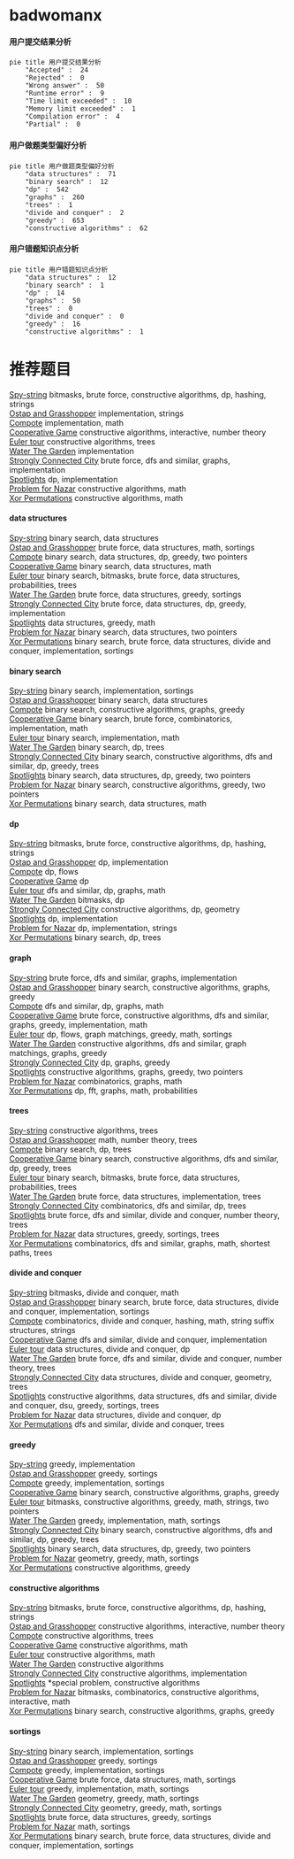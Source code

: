 # badwomanx
<!-- tabs:start -->
#### **用户提交结果分析**

```mermaid
pie title 用户提交结果分析
    "Accepted" :  24
    "Rejected" :  0
    "Wrong answer" :  50
    "Runtime error" :  9
    "Time limit exceeded" :  10
    "Memory limit exceeded" :  1
    "Compilation error" :  4
    "Partial" :  0
```
#### **用户做题类型偏好分析**

```mermaid
pie title 用户做题类型偏好分析
    "data structures" :  71
    "binary search" :  12
    "dp" :  542
    "graphs" :  260
    "trees" :  1
    "divide and conquer" :  2
    "greedy" :  653
    "constructive algorithms" :  62
```
#### **用户错题知识点分析**

```mermaid
pie title 用户错题知识点分析
    "data structures" :  12
    "binary search" :  1
    "dp" :  14
    "graphs" :  50
    "trees" :  0
    "divide and conquer" :  0
    "greedy" :  16
    "constructive algorithms" :  1
```
<!-- tabs:end -->
# 推荐题目
[Spy-string](http://codeforces.com/problemset/problem/1360/F)		bitmasks,
                        brute force,
                        constructive algorithms,
                        dp,
                        hashing,
                        strings		  
[Ostap and Grasshopper](http://codeforces.com/problemset/problem/735/A)		implementation,
                        strings		  
[Compote](http://codeforces.com/problemset/problem/746/A)		implementation,
                        math		  
[Cooperative Game](https://codeforces.com/contest/1138/problem/F)		constructive algorithms,
                        interactive,
                        number theory		  
[Euler tour](http://codeforces.com/problemset/problem/1053/E)		constructive algorithms,
                        trees		  
[Water The Garden](http://codeforces.com/problemset/problem/920/A)		implementation		  
[Strongly Connected City](http://codeforces.com/problemset/problem/475/B)		brute force,
                        dfs and similar,
                        graphs,
                        implementation		  
[Spotlights](http://codeforces.com/problemset/problem/729/B)		dp,
                        implementation		  
[Problem for Nazar](http://codeforces.com/problemset/problem/1151/C)		constructive algorithms,
                        math		  
[Xor Permutations](http://codeforces.com/problemset/problem/1168/E)		constructive algorithms,
                        math		  
<!-- tabs:start -->
#### **data structures**
[Spy-string](https://codeforces.com/contest/1269/problem/E)		binary search,
                        data structures		  
[Ostap and Grasshopper](http://codeforces.com/problemset/problem/538/F)		brute force,
                        data structures,
                        math,
                        sortings		  
[Compote](http://codeforces.com/problemset/problem/1492/C)		binary search,
                        data structures,
                        dp,
                        greedy,
                        two pointers		  
[Cooperative Game](http://codeforces.com/problemset/problem/1490/G)		binary search,
                        data structures,
                        math		  
[Euler tour](http://codeforces.com/problemset/problem/1479/D)		binary search,
                        bitmasks,
                        brute force,
                        data structures,
                        probabilities,
                        trees		  
[Water The Garden](http://codeforces.com/problemset/problem/1497/A)		brute force,
                        data structures,
                        greedy,
                        sortings		  
[Strongly Connected City](http://codeforces.com/problemset/problem/1491/C)		brute force,
                        data structures,
                        dp,
                        greedy,
                        implementation		  
[Spotlights](http://codeforces.com/problemset/problem/1492/B)		data structures,
                        greedy,
                        math		  
[Problem for Nazar](http://codeforces.com/problemset/problem/1436/E)		binary search,
                        data structures,
                        two pointers		  
[Xor Permutations](http://codeforces.com/problemset/problem/1461/D)		binary search,
                        brute force,
                        data structures,
                        divide and conquer,
                        implementation,
                        sortings		  
#### **binary search**
[Spy-string](http://codeforces.com/problemset/problem/166/A)		binary search,
                        implementation,
                        sortings		  
[Ostap and Grasshopper](https://codeforces.com/contest/1269/problem/E)		binary search,
                        data structures		  
[Compote](https://codeforces.com/contest/233/problem/C)		binary search,
                        constructive algorithms,
                        graphs,
                        greedy		  
[Cooperative Game](http://codeforces.com/problemset/problem/1328/B)		binary search,
                        brute force,
                        combinatorics,
                        implementation,
                        math		  
[Euler tour](http://codeforces.com/problemset/problem/837/E)		binary search,
                        implementation,
                        math		  
[Water The Garden](http://codeforces.com/problemset/problem/932/D)		binary search,
                        dp,
                        trees		  
[Strongly Connected City](http://codeforces.com/problemset/problem/1442/E)		binary search,
                        constructive algorithms,
                        dfs and similar,
                        dp,
                        greedy,
                        trees		  
[Spotlights](http://codeforces.com/problemset/problem/1492/C)		binary search,
                        data structures,
                        dp,
                        greedy,
                        two pointers		  
[Problem for Nazar](http://codeforces.com/problemset/problem/1463/D)		binary search,
                        constructive algorithms,
                        greedy,
                        two pointers		  
[Xor Permutations](http://codeforces.com/problemset/problem/1490/G)		binary search,
                        data structures,
                        math		  
#### **dp**
[Spy-string](http://codeforces.com/problemset/problem/1360/F)		bitmasks,
                        brute force,
                        constructive algorithms,
                        dp,
                        hashing,
                        strings		  
[Ostap and Grasshopper](http://codeforces.com/problemset/problem/729/B)		dp,
                        implementation		  
[Compote](http://codeforces.com/problemset/problem/62/E)		dp,
                        flows		  
[Cooperative Game](https://codeforces.com/contest/544/problem/C)		dp		  
[Euler tour](https://codeforces.com/contest/1345/problem/E)		dfs and similar,
                        dp,
                        graphs,
                        math		  
[Water The Garden](http://codeforces.com/problemset/problem/845/F)		bitmasks,
                        dp		  
[Strongly Connected City](http://codeforces.com/problemset/problem/1444/D)		constructive algorithms,
                        dp,
                        geometry		  
[Spotlights](http://codeforces.com/problemset/problem/1206/B)		dp,
                        implementation		  
[Problem for Nazar](https://codeforces.com/contest/1150/problem/D)		dp,
                        implementation,
                        strings		  
[Xor Permutations](http://codeforces.com/problemset/problem/932/D)		binary search,
                        dp,
                        trees		  
#### **graph**
[Spy-string](http://codeforces.com/problemset/problem/475/B)		brute force,
                        dfs and similar,
                        graphs,
                        implementation		  
[Ostap and Grasshopper](https://codeforces.com/contest/233/problem/C)		binary search,
                        constructive algorithms,
                        graphs,
                        greedy		  
[Compote](https://codeforces.com/contest/1345/problem/E)		dfs and similar,
                        dp,
                        graphs,
                        math		  
[Cooperative Game](http://codeforces.com/problemset/problem/1487/C)		brute force,
                        constructive algorithms,
                        dfs and similar,
                        graphs,
                        greedy,
                        implementation,
                        math		  
[Euler tour](http://codeforces.com/problemset/problem/1437/C)		dp,
                        flows,
                        graph matchings,
                        greedy,
                        math,
                        sortings		  
[Water The Garden](http://codeforces.com/problemset/problem/1470/D)		constructive algorithms,
                        dfs and similar,
                        graph matchings,
                        graphs,
                        greedy		  
[Strongly Connected City](http://codeforces.com/problemset/problem/1476/C)		dp,
                        graphs,
                        greedy		  
[Spotlights](http://codeforces.com/problemset/problem/1304/D)		constructive algorithms,
                        graphs,
                        greedy,
                        two pointers		  
[Problem for Nazar](http://codeforces.com/problemset/problem/1475/C)		combinatorics,
                        graphs,
                        math		  
[Xor Permutations](http://codeforces.com/problemset/problem/553/E)		dp,
                        fft,
                        graphs,
                        math,
                        probabilities		  
#### **trees**
[Spy-string](http://codeforces.com/problemset/problem/1053/E)		constructive algorithms,
                        trees		  
[Ostap and Grasshopper](https://codeforces.com/contest/1230/problem/E)		math,
                        number theory,
                        trees		  
[Compote](http://codeforces.com/problemset/problem/932/D)		binary search,
                        dp,
                        trees		  
[Cooperative Game](http://codeforces.com/problemset/problem/1442/E)		binary search,
                        constructive algorithms,
                        dfs and similar,
                        dp,
                        greedy,
                        trees		  
[Euler tour](http://codeforces.com/problemset/problem/1479/D)		binary search,
                        bitmasks,
                        brute force,
                        data structures,
                        probabilities,
                        trees		  
[Water The Garden](http://codeforces.com/problemset/problem/1511/C)		brute force,
                        data structures,
                        implementation,
                        trees		  
[Strongly Connected City](http://codeforces.com/problemset/problem/1499/F)		combinatorics,
                        dfs and similar,
                        dp,
                        trees		  
[Spotlights](http://codeforces.com/problemset/problem/1491/E)		brute force,
                        dfs and similar,
                        divide and conquer,
                        number theory,
                        trees		  
[Problem for Nazar](http://codeforces.com/problemset/problem/1466/D)		data structures,
                        greedy,
                        sortings,
                        trees		  
[Xor Permutations](http://codeforces.com/problemset/problem/1495/D)		combinatorics,
                        dfs and similar,
                        graphs,
                        math,
                        shortest paths,
                        trees		  
#### **divide and conquer**
[Spy-string](http://codeforces.com/problemset/problem/1261/F)		bitmasks,
                        divide and conquer,
                        math		  
[Ostap and Grasshopper](http://codeforces.com/problemset/problem/1461/D)		binary search,
                        brute force,
                        data structures,
                        divide and conquer,
                        implementation,
                        sortings		  
[Compote](http://codeforces.com/problemset/problem/1466/G)		combinatorics,
                        divide and conquer,
                        hashing,
                        math,
                        string suffix structures,
                        strings		  
[Cooperative Game](http://codeforces.com/problemset/problem/1490/D)		dfs and similar,
                        divide and conquer,
                        implementation		  
[Euler tour](https://codeforces.com/contest/1483/problem/C)		data structures,
                        divide and conquer,
                        dp		  
[Water The Garden](http://codeforces.com/problemset/problem/1491/E)		brute force,
                        dfs and similar,
                        divide and conquer,
                        number theory,
                        trees		  
[Strongly Connected City](http://codeforces.com/problemset/problem/1303/G)		data structures,
                        divide and conquer,
                        geometry,
                        trees		  
[Spotlights](http://codeforces.com/problemset/problem/1494/D)		constructive algorithms,
                        data structures,
                        dfs and similar,
                        divide and conquer,
                        dsu,
                        greedy,
                        sortings,
                        trees		  
[Problem for Nazar](http://codeforces.com/problemset/problem/1482/E)		data structures,
                        divide and conquer,
                        dp		  
[Xor Permutations](http://codeforces.com/problemset/problem/566/C)		dfs and similar,
                        divide and conquer,
                        trees		  
#### **greedy**
[Spy-string](http://codeforces.com/problemset/problem/387/C)		greedy,
                        implementation		  
[Ostap and Grasshopper](https://codeforces.com/contest/462/problem/C)		greedy,
                        sortings		  
[Compote](http://codeforces.com/problemset/problem/1011/A)		greedy,
                        implementation,
                        sortings		  
[Cooperative Game](https://codeforces.com/contest/233/problem/C)		binary search,
                        constructive algorithms,
                        graphs,
                        greedy		  
[Euler tour](http://codeforces.com/problemset/problem/1493/E)		bitmasks,
                        constructive algorithms,
                        greedy,
                        math,
                        strings,
                        two pointers		  
[Water The Garden](http://codeforces.com/problemset/problem/1106/C)		greedy,
                        implementation,
                        math,
                        sortings		  
[Strongly Connected City](http://codeforces.com/problemset/problem/1442/E)		binary search,
                        constructive algorithms,
                        dfs and similar,
                        dp,
                        greedy,
                        trees		  
[Spotlights](http://codeforces.com/problemset/problem/1492/C)		binary search,
                        data structures,
                        dp,
                        greedy,
                        two pointers		  
[Problem for Nazar](https://codeforces.com/contest/1496/problem/C)		geometry,
                        greedy,
                        math,
                        sortings		  
[Xor Permutations](http://codeforces.com/problemset/problem/1493/A)		constructive algorithms,
                        greedy		  
#### **constructive algorithms**
[Spy-string](http://codeforces.com/problemset/problem/1360/F)		bitmasks,
                        brute force,
                        constructive algorithms,
                        dp,
                        hashing,
                        strings		  
[Ostap and Grasshopper](https://codeforces.com/contest/1138/problem/F)		constructive algorithms,
                        interactive,
                        number theory		  
[Compote](http://codeforces.com/problemset/problem/1053/E)		constructive algorithms,
                        trees		  
[Cooperative Game](http://codeforces.com/problemset/problem/1151/C)		constructive algorithms,
                        math		  
[Euler tour](http://codeforces.com/problemset/problem/1168/E)		constructive algorithms,
                        math		  
[Water The Garden](http://codeforces.com/problemset/problem/301/C)		constructive algorithms		  
[Strongly Connected City](http://codeforces.com/problemset/problem/311/A)		constructive algorithms,
                        implementation		  
[Spotlights](http://codeforces.com/problemset/problem/644/A)		*special problem,
                        constructive algorithms		  
[Problem for Nazar](http://codeforces.com/problemset/problem/1365/G)		bitmasks,
                        combinatorics,
                        constructive algorithms,
                        interactive,
                        math		  
[Xor Permutations](https://codeforces.com/contest/233/problem/C)		binary search,
                        constructive algorithms,
                        graphs,
                        greedy		  
#### **sortings**
[Spy-string](http://codeforces.com/problemset/problem/166/A)		binary search,
                        implementation,
                        sortings		  
[Ostap and Grasshopper](https://codeforces.com/contest/462/problem/C)		greedy,
                        sortings		  
[Compote](http://codeforces.com/problemset/problem/1011/A)		greedy,
                        implementation,
                        sortings		  
[Cooperative Game](http://codeforces.com/problemset/problem/538/F)		brute force,
                        data structures,
                        math,
                        sortings		  
[Euler tour](http://codeforces.com/problemset/problem/1106/C)		greedy,
                        implementation,
                        math,
                        sortings		  
[Water The Garden](https://codeforces.com/contest/1496/problem/C)		geometry,
                        greedy,
                        math,
                        sortings		  
[Strongly Connected City](http://codeforces.com/problemset/problem/1495/A)		geometry,
                        greedy,
                        math,
                        sortings		  
[Spotlights](http://codeforces.com/problemset/problem/1497/A)		brute force,
                        data structures,
                        greedy,
                        sortings		  
[Problem for Nazar](http://codeforces.com/problemset/problem/1427/A)		math,
                        sortings		  
[Xor Permutations](http://codeforces.com/problemset/problem/1461/D)		binary search,
                        brute force,
                        data structures,
                        divide and conquer,
                        implementation,
                        sortings		  
<!-- tabs:end -->
